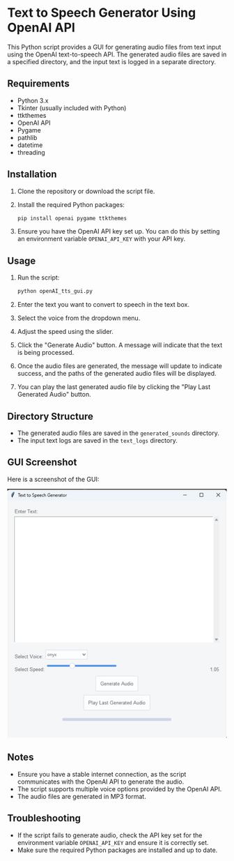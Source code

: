 # Text to Speech Generator Using OpenAI API

This Python script provides a GUI for generating audio files from text input using the OpenAI text-to-speech API. The generated audio files are saved in a specified directory, and the input text is logged in a separate directory.

## Requirements

- Python 3.x
- Tkinter (usually included with Python)
- ttkthemes
- OpenAI API
- Pygame
- pathlib
- datetime
- threading

## Installation

1. Clone the repository or download the script file.

2. Install the required Python packages:

    ```bash
    pip install openai pygame ttkthemes
    ```

3. Ensure you have the OpenAI API key set up. You can do this by setting an environment variable `OPENAI_API_KEY` with your API key.

## Usage

1. Run the script:

    ```bash
    python openAI_tts_gui.py
    ```

2. Enter the text you want to convert to speech in the text box.

3. Select the voice from the dropdown menu.

4. Adjust the speed using the slider.

5. Click the "Generate Audio" button. A message will indicate that the text is being processed.

6. Once the audio files are generated, the message will update to indicate success, and the paths of the generated audio files will be displayed.

7. You can play the last generated audio file by clicking the "Play Last Generated Audio" button.

## Directory Structure

- The generated audio files are saved in the `generated_sounds` directory.
- The input text logs are saved in the `text_logs` directory.

## GUI Screenshot

Here is a screenshot of the GUI:

![GUI Screenshot](gui_screenshot.png)

## Notes

- Ensure you have a stable internet connection, as the script communicates with the OpenAI API to generate the audio.
- The script supports multiple voice options provided by the OpenAI API.
- The audio files are generated in MP3 format.

## Troubleshooting

- If the script fails to generate audio, check the API key set for the environment variable `OPENAI_API_KEY` and ensure it is correctly set.
- Make sure the required Python packages are installed and up to date.




